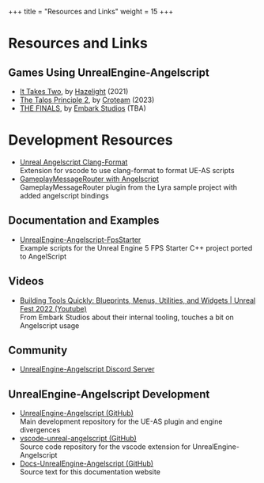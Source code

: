+++
title = "Resources and Links"
weight = 15
+++

# Resources and Links
## Games Using UnrealEngine-Angelscript
* [It Takes Two](https://www.ea.com/games/it-takes-two), by [Hazelight](https://hazelight.se) (2021)
* [The Talos Principle 2](https://www.thetalosprinciple.com/), by [Croteam](http://www.croteam.com/) (2023)
* [THE FINALS](https://www.reachthefinals.com/), by [Embark Studios](https://www.embark-studios.com/) (TBA)

# Development Resources
* [Unreal Angelscript Clang-Format](https://marketplace.visualstudio.com/items?itemName=Hazelight.unreal-angelscript-clang-format)  
  Extension for vscode to use clang-format to format UE-AS scripts
* [GameplayMessageRouter with Angelscript](https://github.com/IncantaUnreal/GameplayMessageRouter)  
  GameplayMessageRouter plugin from the Lyra sample project with added angelscript bindings

## Documentation and Examples
* [UnrealEngine-Angelscript-FpsStarter](https://github.com/zuru33/UnrealEngine-Angelscript-FpsStarter)  
  Example scripts for the Unreal Engine 5 FPS Starter C++ project ported to AngelScript

## Videos
* [Building Tools Quickly: Blueprints, Menus, Utilities, and Widgets | Unreal Fest 2022 (Youtube)](https://www.youtube.com/watch?v=wJqOn88cU7o)  
  From Embark Studios about their internal tooling, touches a bit on Angelscript usage

## Community
* [UnrealEngine-Angelscript Discord Server](https://discord.gg/39wmC2e)

## UnrealEngine-Angelscript Development
* [UnrealEngine-Angelscript (GitHub)](https://github.com/Hazelight/UnrealEngine-Angelscript/tree/angelscript-master)  
  Main development repository for the UE-AS plugin and engine divergences
* [vscode-unreal-angelscript (GitHub)](https://github.com/Hazelight/vscode-unreal-angelscript)  
  Source code repository for the vscode extension for UnrealEngine-Angelscript
* [Docs-UnrealEngine-Angelscript (GitHub)](https://github.com/Hazelight/Docs-UnrealEngine-Angelscript)  
  Source text for this documentation website